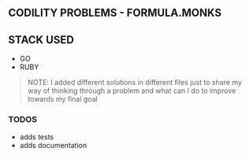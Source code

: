 
## CODILITY PROBLEMS - FORMULA.MONKS
## STACK USED
- GO
- RUBY


> NOTE: I added different solutions in different files just to share my way of
> thinking through a problem and what can I do to improve towards my final goal


### TODOS
- adds tests
- adds documentation
